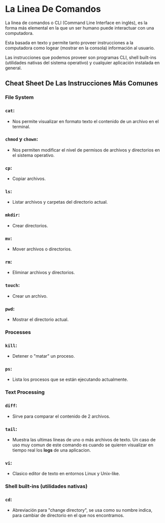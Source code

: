 # La Linea De Comandos

La linea de comandos o CLI (Command Line Interface en inglés), es la forma más elemental en la que un ser humano puede interactuar con una computadora.

Esta basada en texto y permite tanto proveer instrucciones a la computadora como logear (mostrar en la consola) información al usuario.

Las instrucciones que podemos proveer son programas CLI, shell built-ins (utilidades nativas del sistema operativo) y cualquier aplicación instalada en general.

## Cheat Sheet De Las Instrucciones Más Comunes

### File System

### `cat`: 
- Nos permite visualizar en formato texto el contenido de un archivo en el terminal.

### `chmod` y `chown`: 
- Nos permiten modificar el nivel de permisos de archivos y directorios en el sistema operativo.

### `cp`: 
- Copiar archivos.

### `ls`: 
- Listar archivos y carpetas del directorio actual.

### `mkdir`: 
- Crear directorios.

### `mv`: 
- Mover archivos o directorios.

### `rm`: 
- Eliminar archivos y directorios.

### `touch`: 
- Crear un archivo.

### `pwd`: 
- Mostrar el directorio actual.

### Processes

### `kill`: 
- Detener o "matar" un proceso.

### `ps`: 
- Lista los procesos que se están ejecutando actualmente.

### Text Processing

### `diff`: 
- Sirve para comparar el contenido de 2 archivos.

### `tail`: 
- Muestra las ultimas líneas de uno o más archivos de texto. Un caso de uso muy comun de este comando es cuando se quieren visualizar en tiempo real los **logs** de una aplicacion.

### `vi`: 
- Clasico editor de texto en entornos Linux y Unix-like.

### Shell built-ins (utilidades nativas)

### `cd`: 
- Abreviación para "change directory", se usa como su nombre indica, para cambiar de directorio en el que nos encontramos.
